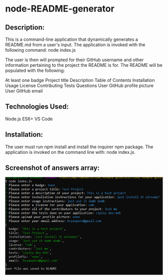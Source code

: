 # node-README-generator

## Description:

This is a command-line application that dynamically generates a README.md from a user's input. The application is invoked with the following command:
node index.js

The user is then will prompted for their GitHub username and other information pertaining to the project the README is for.
The README will be populated with the following:

At least one badge
Project title
Description
Table of Contents
Installation
Usage
License
Contributing
Tests
Questions
User GitHub profile picture
User GitHub email

## Technologies Used:

Node.js
ES6+
VS Code

## Installation:

The user must run npm install and install the inquirer npm package. The application is invoked on the command line with: node index.js.

## Screenshot of answers array:

![](images/readmeTest.PNG)
